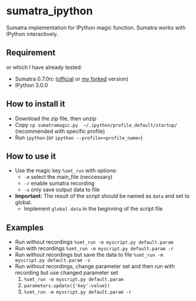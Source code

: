 # sumatra_ipython
Sumatra implementation for IPython magic function. Sumatra works with IPython interactively.

Requirement
-----------
or which I have already tested:
- Sumatra 0.7.0rc ([official](https://github.com/open-research/sumatra) or [my forked](https://github.com/babsey/sumatra) version)
- IPython 3.0.0

How to install it
-----------------
- Download the zip file, then unzip 
- Copy `cp sumatramagic.py  ~/.ipython/profile_default/startup/` (recommended with specific profile)
- Run `ipython` (or `ipython --profile=<profile_name>`)

How to use it
-------------
- Use the magic key `%smt_run` with options:
  - `-m` select the main_file (neccessary)
  - `-r` enable sumatra recording
  - `-s` only save output data to file
- **Important:** The result of the script should be named as `data` and set to global.
  - Implement `global data` in the beginning of the script file 

Examples
--------
- Run without recordings `%smt_run -m myscript.py default.param`
- Run with recordings `%smt_run -m myscript.py default.param -r`
- Run without recordings but save the data to file `%smt_run -m myscript.py default.param -s`
- Run without recordings, change parameter set and then run with recording but use changed parameter set
  1. `%smt_run -m myscript.py default.param`
  2. `parameters.update({'key':value})`
  3. `%smt_run -m myscript.py default.param -r`
